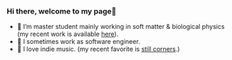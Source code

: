 ### Hi there, welcome to my page👋

- 🦔    I’m master student mainly working in soft matter & biological physics (my recent work is available [here](https://arxiv.org/abs/2101.05184)).
- 🐳    I sometimes work as software engineer.
- 🥺    I love indie music. (my recent favorite is [still corners](https://open.spotify.com/artist/4zKYrXs8iN4AeHmO8ZxNqp?si=bj8pZEWXSVynuiogrBHKSw).)

<!--
**shuzokato/shuzokato** is a ✨ _special_ ✨ repository because its `README.md` (this file) appears on your GitHub profile.

Here are some ideas to get you started:

- 🔭 I’m currently working on ...
- 🌱 I’m currently learning ...
- 👯 I’m looking to collaborate on ...
- 🤔 I’m looking for help with ...
- 💬 Ask me about ...
- 📫 How to reach me: ...
- 😄 Pronouns: ...
- ⚡ Fun fact: ...
-->
